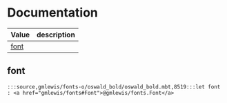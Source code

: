 # Documentation
|Value|description|
|---|---|
|[font](#font)||

## font

```moonbit
:::source,gmlewis/fonts-o/oswald_bold/oswald_bold.mbt,8519:::let font : <a href="gmlewis/fonts#Font">@gmlewis/fonts.Font</a>
```

